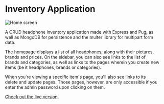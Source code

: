 # Inventory Application

![Home screen](https://i.imgur.com/SHVhRsu.png)

A CRUD headphone inventory application made with Express and Pug, as well as MongoDB for persistence and the multer library for multipart form data.

The homepage displays a list of all headphones, along with their pictures, brands and prices. On the sidebar, you can also see links to the list of brands and categories, as well as links to the pages wherein you create new items (be it headphones, brands or categories).

When you're viewing a specific item's page, you'll also see links to its delete and update pages. Those pages, however, are only accessible if you enter the admin password upon clicking on them.

[Check out the live version](https://blooming-brook-84930.herokuapp.com/).
